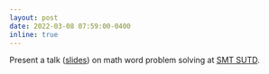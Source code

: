 ```yaml
---
layout: post
date: 2022-03-08 07:59:00-0400
inline: true
---
```


Present a talk ([slides](files/sutd_smt_talk.pdf)) on math word problem solving at [SMT SUTD](https://smt.sutd.edu.sg/).
